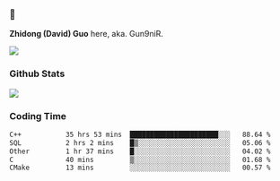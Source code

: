 ### 👋 

**Zhidong (David) Guo** here, aka. Gun9niR.

![](https://komarev.com/ghpvc/?username=Gun9niR&label=Total+Views)

### Github Stats

<img src="https://github-readme-stats.vercel.app/api?username=Gun9niR&count_private=true&show_icons=true&theme=vue-dark&hide_title=true">

### Coding Time

<!--START_SECTION:waka-->

```txt
C++           35 hrs 53 mins  ██████████████████████░░░   88.64 %
SQL           2 hrs 2 mins    █▒░░░░░░░░░░░░░░░░░░░░░░░   05.06 %
Other         1 hr 37 mins    █░░░░░░░░░░░░░░░░░░░░░░░░   04.02 %
C             40 mins         ▒░░░░░░░░░░░░░░░░░░░░░░░░   01.68 %
CMake         13 mins         ░░░░░░░░░░░░░░░░░░░░░░░░░   00.57 %
```

<!--END_SECTION:waka-->
